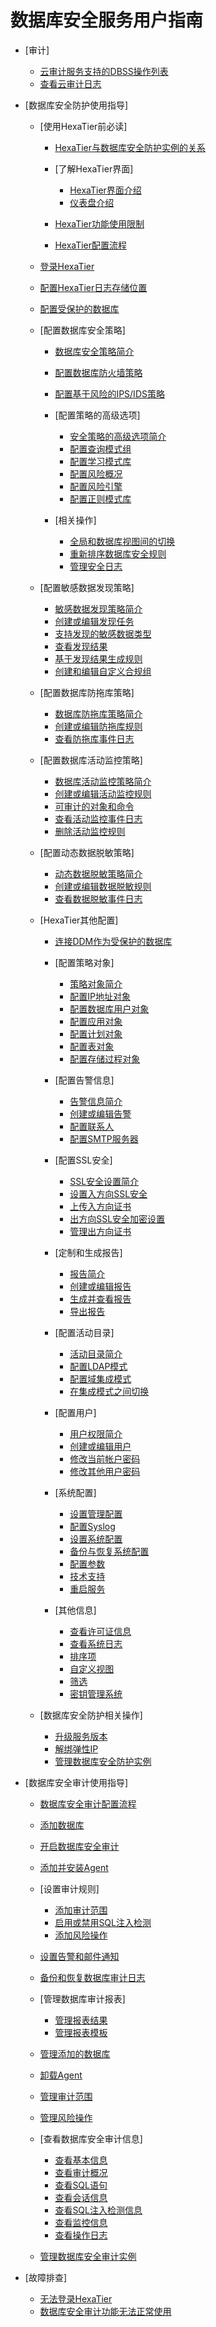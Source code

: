 # 数据库安全服务用户指南

-   [审计]
    -   [云审计服务支持的DBSS操作列表](云审计服务支持的DBSS操作列表.md)
    -   [查看云审计日志](查看云审计日志.md)

-   [数据库安全防护使用指导]
    -   [使用HexaTier前必读]
        -   [HexaTier与数据库安全防护实例的关系](HexaTier与数据库安全防护实例的关系.md)
        -   [了解HexaTier界面]
            -   [HexaTier界面介绍](HexaTier界面介绍.md)
            -   [仪表盘介绍](仪表盘介绍.md)

        -   [HexaTier功能使用限制](HexaTier功能使用限制.md)
        -   [HexaTier配置流程](HexaTier配置流程.md)

    -   [登录HexaTier](登录HexaTier.md)
    -   [配置HexaTier日志存储位置](配置HexaTier日志存储位置.md)
    -   [配置受保护的数据库](配置受保护的数据库.md)
    -   [配置数据库安全策略]
        -   [数据库安全策略简介](数据库安全策略简介.md)
        -   [配置数据库防火墙策略](配置数据库防火墙策略.md)
        -   [配置基于风险的IPS/IDS策略](配置基于风险的IPS-IDS策略.md)
        -   [配置策略的高级选项]
            -   [安全策略的高级选项简介](安全策略的高级选项简介.md)
            -   [配置查询模式组](配置查询模式组.md)
            -   [配置学习模式库](配置学习模式库.md)
            -   [配置风险概况](配置风险概况.md)
            -   [配置风险引擎](配置风险引擎.md)
            -   [配置正则模式库](配置正则模式库.md)

        -   [相关操作]
            -   [全局和数据库视图间的切换](全局和数据库视图间的切换.md)
            -   [重新排序数据库安全规则](重新排序数据库安全规则.md)
            -   [管理安全日志](管理安全日志.md)


    -   [配置敏感数据发现策略]
        -   [敏感数据发现策略简介](敏感数据发现策略简介.md)
        -   [创建或编辑发现任务](创建或编辑发现任务.md)
        -   [支持发现的敏感数据类型](支持发现的敏感数据类型.md)
        -   [查看发现结果](查看发现结果.md)
        -   [基于发现结果生成规则](基于发现结果生成规则.md)
        -   [创建和编辑自定义合规组](创建和编辑自定义合规组.md)

    -   [配置数据库防拖库策略]
        -   [数据库防拖库策略简介](数据库防拖库策略简介.md)
        -   [创建或编辑防拖库规则](创建或编辑防拖库规则.md)
        -   [查看防拖库事件日志](查看防拖库事件日志.md)

    -   [配置数据库活动监控策略]
        -   [数据库活动监控策略简介](数据库活动监控策略简介.md)
        -   [创建或编辑活动监控规则](创建或编辑活动监控规则.md)
        -   [可审计的对象和命令](可审计的对象和命令.md)
        -   [查看活动监控事件日志](查看活动监控事件日志.md)
        -   [删除活动监控规则](删除活动监控规则.md)

    -   [配置动态数据脱敏策略]
        -   [动态数据脱敏策略简介](动态数据脱敏策略简介.md)
        -   [创建或编辑数据脱敏规则](创建或编辑数据脱敏规则.md)
        -   [查看数据脱敏事件日志](查看数据脱敏事件日志.md)

    -   [HexaTier其他配置]
        -   [连接DDM作为受保护的数据库](连接DDM作为受保护的数据库.md)
        -   [配置策略对象]
            -   [策略对象简介](策略对象简介.md)
            -   [配置IP地址对象](配置IP地址对象.md)
            -   [配置数据库用户对象](配置数据库用户对象.md)
            -   [配置应用对象](配置应用对象.md)
            -   [配置计划对象](配置计划对象.md)
            -   [配置表对象](配置表对象.md)
            -   [配置存储过程对象](配置存储过程对象.md)

        -   [配置告警信息]
            -   [告警信息简介](告警信息简介.md)
            -   [创建或编辑告警](创建或编辑告警.md)
            -   [配置联系人](配置联系人.md)
            -   [配置SMTP服务器](配置SMTP服务器.md)

        -   [配置SSL安全]
            -   [SSL安全设置简介](SSL安全设置简介.md)
            -   [设置入方向SSL安全](设置入方向SSL安全.md)
            -   [上传入方向证书](上传入方向证书.md)
            -   [出方向SSL安全加密设置](出方向SSL安全加密设置.md)
            -   [管理出方向证书](管理出方向证书.md)

        -   [定制和生成报告]
            -   [报告简介](报告简介.md)
            -   [创建或编辑报告](创建或编辑报告.md)
            -   [生成并查看报告](生成并查看报告.md)
            -   [导出报告](导出报告.md)

        -   [配置活动目录]
            -   [活动目录简介](活动目录简介.md)
            -   [配置LDAP模式](配置LDAP模式.md)
            -   [配置域集成模式](配置域集成模式.md)
            -   [在集成模式之间切换](在集成模式之间切换.md)

        -   [配置用户]
            -   [用户权限简介](用户权限简介.md)
            -   [创建或编辑用户](创建或编辑用户.md)
            -   [修改当前帐户密码](修改当前帐户密码.md)
            -   [修改其他用户密码](修改其他用户密码.md)

        -   [系统配置]
            -   [设置管理配置](设置管理配置.md)
            -   [配置Syslog](配置Syslog.md)
            -   [设置系统配置](设置系统配置.md)
            -   [备份与恢复系统配置](备份与恢复系统配置.md)
            -   [配置参数](配置参数.md)
            -   [技术支持](技术支持.md)
            -   [重启服务](重启服务.md)

        -   [其他信息]
            -   [查看许可证信息](查看许可证信息.md)
            -   [查看系统日志](查看系统日志.md)
            -   [排序项](排序项.md)
            -   [自定义视图](自定义视图.md)
            -   [筛选](筛选.md)
            -   [密钥管理系统](密钥管理系统.md)


    -   [数据库安全防护相关操作]
        -   [升级服务版本](升级服务版本.md)
        -   [解绑弹性IP](解绑弹性IP.md)
        -   [管理数据库安全防护实例](管理数据库安全防护实例.md)


-   [数据库安全审计使用指导]
    -   [数据库安全审计配置流程](数据库安全审计配置流程.md)
    -   [添加数据库](添加数据库.md)
    -   [开启数据库安全审计](开启数据库安全审计.md)
    -   [添加并安装Agent](添加并安装Agent.md)
    -   [设置审计规则]
        -   [添加审计范围](添加审计范围.md)
        -   [启用或禁用SQL注入检测](启用或禁用SQL注入检测.md)
        -   [添加风险操作](添加风险操作.md)

    -   [设置告警和邮件通知](设置告警和邮件通知.md)
    -   [备份和恢复数据库审计日志](备份和恢复数据库审计日志.md)
    -   [管理数据库审计报表]
        -   [管理报表结果](管理报表结果.md)
        -   [管理报表模板](管理报表模板.md)

    -   [管理添加的数据库](管理添加的数据库.md)
    -   [卸载Agent](卸载Agent.md)
    -   [管理审计范围](管理审计范围.md)
    -   [管理风险操作](管理风险操作.md)
    -   [查看数据库安全审计信息]
        -   [查看基本信息](查看基本信息.md)
        -   [查看审计概况](查看审计概况.md)
        -   [查看SQL语句](查看SQL语句.md)
        -   [查看会话信息](查看会话信息.md)
        -   [查看SQL注入检测信息](查看SQL注入检测信息.md)
        -   [查看监控信息](查看监控信息.md)
        -   [查看操作日志](查看操作日志.md)

    -   [管理数据库安全审计实例](管理数据库安全审计实例.md)

-   [故障排查]
    -   [无法登录HexaTier](无法登录HexaTier.md)
    -   [数据库安全审计功能无法正常使用](数据库安全审计功能无法正常使用.md)


